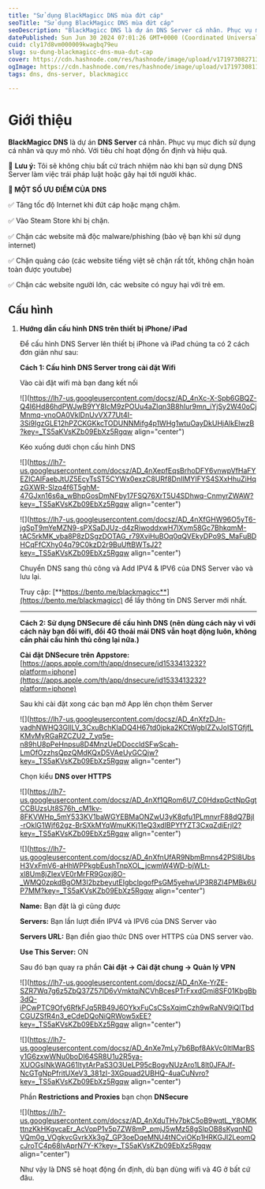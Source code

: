 ```yaml
---
title: "Sử dụng BlackMagicc DNS mùa đứt cáp"
seoTitle: "Sử dụng BlackMagicc DNS mùa đứt cáp"
seoDescription: "BlackMagicc DNS là dự án DNS Server cá nhân. Phục vụ mục đích sử dụng cá nhân và quy mô nhỏ. Với tiêu chí hoạt động ổn định và hiệu quả."
datePublished: Sun Jun 30 2024 07:01:26 GMT+0000 (Coordinated Universal Time)
cuid: cly17d8vm000009kwagbq79eu
slug: su-dung-blackmagicc-dns-mua-dut-cap
cover: https://cdn.hashnode.com/res/hashnode/image/upload/v1719730827131/84ad0b71-9fa8-4b8d-b804-01070c87cc8c.png
ogImage: https://cdn.hashnode.com/res/hashnode/image/upload/v1719730811407/cdb28d5b-3633-4b38-b3d5-2687ed2df5bc.png
tags: dns, dns-server, blackmagicc

---
```


# Giới thiệu

**BlackMagicc DNS** là dự án **DNS Server** cá nhân. Phục vụ mục đích sử dụng cá nhân và quy mô nhỏ. Với tiêu chí hoạt động ổn định và hiệu quả.  
  
🚫 **Lưu ý:** Tôi sẽ không chịu bất cứ trách nhiệm nào khi bạn sử dụng DNS Server làm việc trái pháp luật hoặc gây hại tới người khác.

**🎈 MỘT SỐ ƯU ĐIỂM CỦA DNS**

✅ Tăng tốc độ Internet khi đứt cáp hoặc mạng chậm.

✅ Vào Steam Store khi bị chặn.

✅ Chặn các website mã độc malware/phishing (bảo vệ bạn khi sử dụng internet)

✅ Chặn quảng cáo (các website tiếng việt sẽ chặn rất tốt, không chặn hoàn toàn được youtube)

✅ Chặn các website người lớn, các website có nguy hại với trẻ em.

## Cấu hình

1. **Hướng dẫn cấu hình DNS trên thiết bị iPhone/ iPad**
    
    Để cấu hình DNS Server lên thiết bị iPhone và iPad chúng ta có 2 cách đơn giản như sau:
    
    **Cách 1: Cấu hình DNS Server trong cài đặt Wifi**
    
    Vào cài đặt wifi mà bạn đang kết nối
    
      
    
    ![](https://lh7-us.googleusercontent.com/docsz/AD_4nXc-X-Spb6GBQZ-Q4I6Hd86hdPWJwB9YY8IcM9zPOUu4aZIqn3B8hIur9mn_iYjSy2W40oCjMnmq-vnoOA0VklDnUvVX77Ut4I-3Si9IgzGLE12hPZCKGKkcTODUNNMifg4p1WHg1wtuOayDkUHjAlkElwzB?key=_TS5aKVsKZb09EbXz5Rgqw align="center")
    
    Kéo xuống dưới chọn cấu hình DNS  
    
    ![](https://lh7-us.googleusercontent.com/docsz/AD_4nXepfEqsBrhoDFY6vnwpVfHaFYEZICAIFaebJtUZ5EcyTsST5CYWx0exzC8URf8DnIlMYIFYS4SXxHhuZiHqzGXWR-Slzq4f6T5ghM-47GJxn16s6a_wBhpGosDmNFby17FSQ76XrT5U4SDhwq-CnmyrZWAW?key=_TS5aKVsKZb09EbXz5Rgqw align="center")
    
    ![](https://lh7-us.googleusercontent.com/docsz/AD_4nXfGHW96O5yT6-jgSpT9mYeMZN9-sPXSaDJUz-d4zRiwoddxwH7lXvm58Gc7BhkqmM-tAC5rkMK_vba8P8zDSgzDOTAG_r79XviHuBOq0qQVEkyDPo9S_MaFuBDHCqFfCXhy04q79C0kzD2r9BuUftBWTsJ2?key=_TS5aKVsKZb09EbXz5Rgqw align="center")
    
    Chuyển DNS sang thủ công và Add IPV4 & IPV6 của DNS Server vào và lưu lại.
    
    Truy cập: [**https://bento.me/blackmagicc**](https://bento.me/blackmagicc) để lấy thông tin DNS Server mới nhất.
    
      
      
    
    ---
    
      
    
    **Cách 2: Sử dụng DNSecure để cấu hình DNS (nên dùng cách này vì với cách này bạn đổi wifi, đổi 4G thoải mái DNS vẫn hoạt động luôn, không cần phải cấu hình thủ công lại nữa.)**
    
    **Cài đặt DNSecure trên Appstore:** [https://apps.apple.com/th/app/dnsecure/id1533413232?platform=iphone](https://apps.apple.com/th/app/dnsecure/id1533413232?platform=iphone)
    
    Sau khi cài đặt xong các bạn mở App lên chọn thêm Server
    
    ![](https://lh7-us.googleusercontent.com/docsz/AD_4nXfzDJn-vadhNWHQ3GIlLV_3CxuBchKIaDQ4H67td0jpka2KCtWgbIZZvJoISTGfjfLKMvMyRGaRZCZU2_7_yq5e-n89hU8pPeHnpsu8D4MnzUeDDoccldSFwScah-LmOfOzzhsQpzQMdKQxD5VAeUyGCQjw?key=_TS5aKVsKZb09EbXz5Rgqw align="center")
    
    Chọn kiểu **DNS over HTTPS**  
    
    ![](https://lh7-us.googleusercontent.com/docsz/AD_4nXf1QRom6U7_C0HdxpGctNpGgtCCBUzsUt8S76h_cM1kv-8FKVWHp_5mY533KV1baWGYEBMaONZwU3yK8qfu1PLmnvrF88dQ7BjI-rOklG1Wjf62gz-BrSXkMYqWmuKKj11eQ3xdIBPYfYZT3CxqZdiErjl2?key=_TS5aKVsKZb09EbXz5Rgqw align="center")
    
    ![](https://lh7-us.googleusercontent.com/docsz/AD_4nXfnUfAR9NbmBmns42PSl8UbsH3VxFmV6-aHhWPPkgbEushTnpXOL_jcwmW4WD-bjWLt-xl8Um8jZIexVE0rMrFR9Goxj8O-_WMQ0zpkdBgOM3I2bzbeyutEIgbcIpgofPsGM5yehwUP3R8Zl4PMBk6UP7MM?key=_TS5aKVsKZb09EbXz5Rgqw align="center")
    
      
    
    **Name:** Bạn đặt là gì cũng được
    
    **Servers:** Bạn lần lượt điền IPV4 và IPV6 của DNS Server vào
    
    **Servers URL:** Bạn điền giao thức DNS over HTTPS của DNS server vào.
    
    **Use This Server:** ON
    
    Sau đó bạn quay ra phần **Cài đặt -&gt; Cài đặt chung -&gt; Quản lý VPN**
    
    ![](https://lh7-us.googleusercontent.com/docsz/AD_4nXe-YrZE-SZR7Wq7g6z5ZbQ37Z57ID6vVmktqjNCVhBcesPTrFxxdGmi8SF01KbgBb3dQ-iPCwPTC9Ofy6RfkFJq5RB49J6OYkxFuCsCSsXqjmCzh9wRaNV9iQITbdCGUZSfR4n3_eCdeDQoNiQRWow5xEE?key=_TS5aKVsKZb09EbXz5Rgqw align="center")
    
    ![](https://lh7-us.googleusercontent.com/docsz/AD_4nXe7mLy7b6Bpf8AkVc0ltlMarBSy1G6zxwWNu0boDI64SR8U1u2R5ya-XUOGsINkWAG61ltytArPaS3O3UeLP95cBogvNUzAro1L8lt0JFAJf-NcGTgNpPfritUXeV3_381zI-3XGpuad2UBHQ-4uaCuNvro?key=_TS5aKVsKZb09EbXz5Rgqw align="center")
    
    Phần **Restrictions and Proxies** bạn chọn **DNSecure**
    
    ![](https://lh7-us.googleusercontent.com/docsz/AD_4nXduTHv7bkC5oB9wqtL_Y8OMKttnzKkHKgvcaEr_AcVopP1v5p7ZW8mP_pmjJ5wMz58gSlpOB8sKyqnNDVQm0g_VOgkvcGvrkXk3gZ_GP3oeDqeMNU4tNCviOKp1HRKGJl2LeomQcJroTC4p68IvAprN7Y-K?key=_TS5aKVsKZb09EbXz5Rgqw align="center")
    
    Như vậy là DNS sẽ hoạt động ổn định, dù bạn dùng wifi và 4G ở bất cứ đâu.